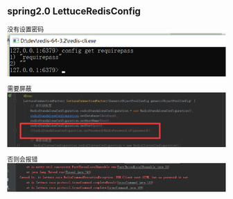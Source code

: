 ## spring2.0  LettuceRedisConfig 

没有设置密码
![](image/2018-09-15-17-30-12.png)

需要屏蔽
![](image/2018-09-15-17-31-40.png)

否则会报错
![](image/2018-09-15-17-32-55.png)
